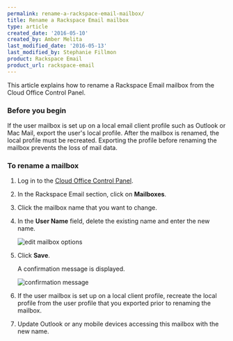 ```yaml
---
permalink: rename-a-rackspace-email-mailbox/
title: Rename a Rackspace Email mailbox
type: article
created_date: '2016-05-10'
created_by: Amber Melita
last_modified_date: '2016-05-13'
last_modified_by: Stephanie Fillmon
product: Rackspace Email
product_url: rackspace-email
---
```


This article explains how to rename a Rackspace Email mailbox from the Cloud Office Control Panel.

### Before you begin

If the user mailbox is set up on a local email client profile such as Outlook or Mac Mail, export the user's local profile. After the mailbox is renamed, the local profile must be recreated. Exporting the profile before renaming the mailbox prevents the loss of mail data.

### To rename a mailbox

1. Log in to the [Cloud Office Control Panel](https://cp.rackspace.com/).

2. In the Rackspace Email section, click on **Mailboxes**.

3. Click the mailbox name that you want to change.

4. In the **User Name** field, delete the existing name and enter the new name.

   <img src="{% asset_path rackspace-email/rename-a-rackspace-email-mailbox/edit-mailbox-options.png %}" alt="edit mailbox options" />

5. Click **Save**.

   A confirmation message is displayed.
   
   <img src="{% asset_path rackspace-email/rename-a-rackspace-email-mailbox/success-message.png %}" alt="confirmation message" />

6. If the user mailbox is set up on a local client profile, recreate the local profile from the user profile that you exported prior to renaming the mailbox.

7. Update Outlook or any mobile devices accessing this mailbox with the new name.
